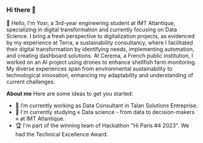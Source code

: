 ### Hi there 👋

👋 Hello, I'm Yosr, a 3rd-year engineering student at IMT Atlantique, specializing in digital transformation and currently focusing on Data Science. I bring a fresh perspective to digitalization projects, as evidenced by my experience at Terra, a sustainability consultancy, where I facilitated their digital transformation by identifying needs, implementing automation, and creating dashboard solutions. At Cerema, a French public institution, I worked on an AI project using drones to enhance shellfish farm monitoring. My diverse experiences span from environmental sustainability to technological innovation, enhancing my adaptability and understanding of current challenges.

**About me**
Here are some ideas to get you started:

- 🔭 I’m currently working as Data Consultant in Talan Solutions Entreprise.
- 🌱 I'm currently studying « Data science - from data to decision-makers » at IMT Atlantique.
- 🏆 I'm part of the winning team of Hackathon "Hi Paris #4 2023". We had the Technical Excellence Award.
